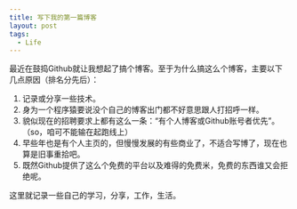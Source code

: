 ```yaml
---
title: 写下我的第一篇博客
layout: post
tags:
  - Life
---
```


最近在鼓捣Github就让我想起了搞个博客。至于为什么搞这么个博客，主要以下几点原因（排名分先后）：

1. 记录或分享一些技术。
2. 身为一个程序猿要说没个自己的博客出门都不好意思跟人打招呼一样。
3. 貌似现在的招聘要求上都有这么一条：“有个人博客或Github账号者优先”。（so，咱可不能输在起跑线上）
4. 早些年也是有个人主页的，但慢慢发展的有些商业了，不适合写博了，现在也算是旧事重拾吧。
5. 既然Github提供了这么个免费的平台以及难得的免费米，免费的东西谁又会拒绝呢。

<!--more-->

这里就记录一些自己的学习，分享，工作，生活。




